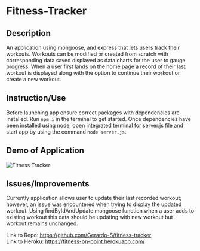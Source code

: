 # Fitness-Tracker
## Description 
An application using mongoose, and express that lets users track their workouts. Workouts can be modified or created from scratch with corresponding data saved displayed as data charts for the user to gauge progress. When a user first lands on the home page a record of their last workout is displayed along with the option to continue their workout or create a new workout. 
## Instruction/Use
Before launching app ensure correct packages with dependencies are installed. Run ``npm i`` in the terminal to get started. Once dependencies have been installed using node, open integrated terminal for server.js file and start app by using the command ``node server.js``.
## Demo of Application 
<img src="public\assets\images\Fitness Tracker.gif" alt="Fitness Tracker">

## Issues/Improvements 
Currently application allows user to update their last recorded workout; however, an issue was encountered when trying to display the updated workout. Using findByIdAndUpdate mongoose function when a user adds to existing workout this data should be updating with new workout but workout remains unchanged. 




Link to Repo:
<a href="https://github.com/Gerardo-S/fitness-tracker">https://github.com/Gerardo-S/fitness-tracker</a><br>
Link to Heroku:
<a href="https://fitness-on-point.herokuapp.com/">https://fitness-on-point.herokuapp.com/</a><br>


